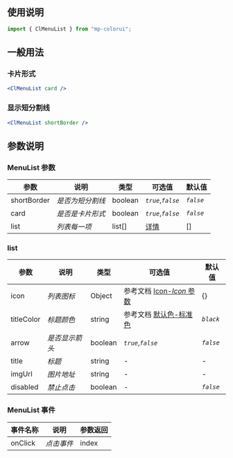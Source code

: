 ## 使用说明

```jsx
import { ClMenuList } from "mp-colorui";
```

## 一般用法

### 卡片形式

```jsx
<ClMenuList card />
```

### 显示短分割线

```jsx
<ClMenuList shortBorder />
```

## 参数说明

### MenuList 参数

| 参数        | 说明             | 类型    | 可选值                           | 默认值    |
| ----------- | ---------------- | ------- | -------------------------------- | --------- |
| shortBorder | _是否为短分割线_ | boolean | _`true`_,_`false`_               | _`false`_ |
| card        | _是否是卡片形式_ | boolean | _`true`_,_`false`_               | _`false`_ |
| list        | _列表每一项_     | list[]  | [详情](/layout/menuList?id=list) | []        |

### list

| 参数       | 说明           | 类型    | 可选值                                               | 默认值    |
| ---------- | -------------- | ------- | ---------------------------------------------------- | --------- |
| icon       | _列表图标_     | Object  | 参考文档 [Icon-_Icon_ 参数](/base/icon?id=icon-参数) | {}        |
| titleColor | _标题颜色_     | string  | 参考文档 [默认色-标准色](/home/color?id=标准色)      | _`black`_ |
| arrow      | _是否显示箭头_ | boolean | _`true`_,_`false`_                                   | _`false`_ |
| title      | _标题_         | string  | -                                                    | -         |
| imgUrl     | _图片地址_     | string  | -                                                    | -         |
| disabled   | _禁止点击_     | boolean | -                                                    | _`false`_ |

### MenuList 事件

| 事件名称 | 说明       | 参数返回 |
| -------- | ---------- | -------- |
| onClick  | _点击事件_ | index    |

<FloatPhone url="https://yinliangdream.github.io/mp-colorui-h5-demo/#/pages/components/menuList/index" />
